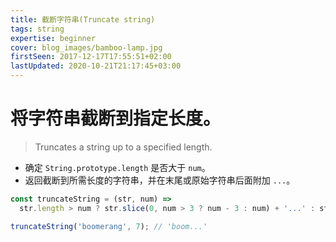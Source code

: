 ```yaml
---
title: 截断字符串(Truncate string)
tags: string
expertise: beginner
cover: blog_images/bamboo-lamp.jpg
firstSeen: 2017-12-17T17:55:51+02:00
lastUpdated: 2020-10-21T21:17:45+03:00
---
```


# 将字符串截断到指定长度。
> Truncates a string up to a specified length.

- 确定 `String.prototype.length` 是否大于 `num`。
- 返回截断到所需长度的字符串，并在末尾或原始字符串后面附加 `...`。

```js
const truncateString = (str, num) =>
  str.length > num ? str.slice(0, num > 3 ? num - 3 : num) + '...' : str;
```

```js
truncateString('boomerang', 7); // 'boom...'
```
